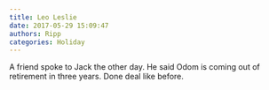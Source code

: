 ```yaml
---
title: Leo Leslie
date: 2017-05-29 15:09:47
authors: Ripp
categories: Holiday
---
```


 A friend spoke to Jack the other day. He said Odom is coming out of retirement in three years. Done deal like before.